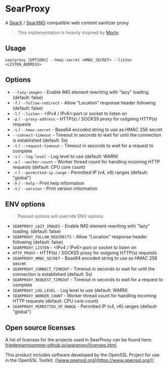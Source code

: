 # SearProxy

A [SearX][1] / [SearXNG][2] compatible web content sanitizer proxy

> This implementation is heavily inspired by [Morty](https://github.com/asciimoo/morty).

## Usage

```shell
searproxy [OPTIONS] --hmac-secret <HMAC_SECRET> --listen <LISTEN_ADDRESS>
```

## Options

* `--lazy-images` - Enable IMG element rewriting with "lazy" loading. (default: false)
* `-f` / `--follow-redirect` - Allow "Location" response header following (default: false)
* `-l` / `--listen` - <IPv4 / IPv6>:port or socket to listen on
* `-p` / `--proxy-address` - HTTP(s) / SOCKS5 proxy for outgoing HTTP(s) requests
* `-s` / `--hmac-secret` - Base64 encoded string to use as HMAC 256 secret
* `--connect-timeout` - Timeout in seconds to wait for until the connection is established (default: 5s)
* `-t` / `--request-timeout` - Timeout in seconds to wait for a request to complete
* `-v` / `--log-level` - Log level to use (default: WARN)
* `-w` / `--worker-count` - Worker thread count for handling incoming HTTP requests (default: CPU core count)
* `-r` / `--permitted-ip-range` - Permitted IP (v4, v6) ranges (default: "global")
* `-h` / `--help` - Print help information
* `-V` / `--version` - Print version information

## ENV options

> Passed options will override ENV options

* `SEARPROXY_LAZY_IMAGES` - Enable IMG element rewriting with "lazy" loading. (default: false)
* `SEARPROXY_FOLLOW_REDIRECTS` - Allow "Location" response header following (default: false)
* `SEARPROXY_LISTEN` - <IPv4 / IPv6>:port or socket to listen on
* `HTTP_PROXY` - HTTP(s) / SOCKS5 proxy for outgoing HTTP(s) requests
* `SEARPROXY_HMAC_SECRET` - Base64 encoded string to use as HMAC 256 secret
* `SEARPROXY_CONNECT_TIMEOUT` - Timeout in seconds to wait for until the connection is established (default: 5s)
* `SEARPROXY_REQUEST_TIMEOUT` - Timeout in seconds to wait for a request to complete
* `SEARPROXY_LOG_LEVEL` - Log level to use (default: WARN)
* `SEARPROXY_WORKER_COUNT` - Worker thread count for handling incoming HTTP requests (default: CPU core count)
* `SEARPROXY_PERMITTED_IP_RANGE` - Permitted IP (v4, v6) ranges (default: "global")

## Open source licenses

A list of licenses for the projects used in SearProxy can be found
here: [friedemannsommer.github.io/searproxy/licenses.html](https://friedemannsommer.github.io/searproxy/licenses.html).

This product includes software developed by the OpenSSL Project for use in the OpenSSL
Toolkit. ([www.openssl.org](https://www.openssl.org/))

[1]: https://github.com/searx/searx
[2]: https://github.com/searxng/searxng
